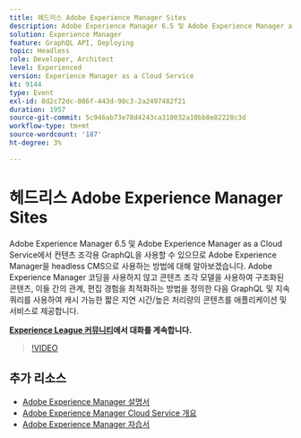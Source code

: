 ```yaml
---
title: 헤드리스 Adobe Experience Manager Sites
description: Adobe Experience Manager 6.5 및 Adobe Experience Manager as a Cloud Service에서 컨텐츠 조각용 GraphQL을 사용할 수 있으므로 Adobe Experience Manager을 headless CMS으로 사용하는 방법에 대해 알아보겠습니다. Adobe Experience Manager 코딩을 사용하지 않고 콘텐츠 조각 모델을 사용하여 구조화된 콘텐츠, 이들 간의 관계, 편집 경험을 최적화하는 방법을 정의한 다음 GraphQL 및 지속 쿼리를 사용하여 캐시 가능한 짧은 지연 시간/높은 처리량의 콘텐츠를 애플리케이션 및 서비스로 제공합니다.
solution: Experience Manager
feature: GraphQL API, Deploying
topic: Headless
role: Developer, Architect
level: Experienced
version: Experience Manager as a Cloud Service
kt: 9144
type: Event
exl-id: 8d2c72dc-086f-443d-98c3-2a2497482f21
duration: 1957
source-git-commit: 5c946ab73e78d4243ca310032a10bb8e82228c3d
workflow-type: tm+mt
source-wordcount: '187'
ht-degree: 3%

---
```


# 헤드리스 Adobe Experience Manager Sites

Adobe Experience Manager 6.5 및 Adobe Experience Manager as a Cloud Service에서 컨텐츠 조각용 GraphQL을 사용할 수 있으므로 Adobe Experience Manager을 headless CMS으로 사용하는 방법에 대해 알아보겠습니다. Adobe Experience Manager 코딩을 사용하지 않고 콘텐츠 조각 모델을 사용하여 구조화된 콘텐츠, 이들 간의 관계, 편집 경험을 최적화하는 방법을 정의한 다음 GraphQL 및 지속 쿼리를 사용하여 캐시 가능한 짧은 지연 시간/높은 처리량의 콘텐츠를 애플리케이션 및 서비스로 제공합니다.

**[Experience League 커뮤니티](https://adobe.ly/39H5BWo)에서 대화를 계속합니다.**

>[!VIDEO](https://video.tv.adobe.com/v/337576/?quality=12&learn=on&hidetitle=true)

## 추가 리소스

- [Adobe Experience Manager 설명서](https://experienceleague.adobe.com/docs/experience-manager-cloud-service.html)
- [Adobe Experience Manager Cloud Service 개요](https://experienceleague.adobe.com/docs/experience-manager-cloud-service/overview/home.html)
- [Adobe Experience Manager 자습서](https://experienceleague.adobe.com/docs/experience-manager-tutorials.html)
